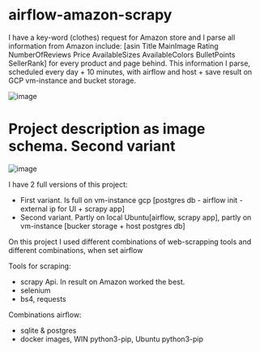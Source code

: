 # airflow-amazon-scrapy
I have a key-word (clothes) request for Amazon store and I parse all information from Amazon include: [asin	Title	MainImage	Rating	NumberOfReviews	Price	AvailableSizes	AvailableColors	BulletPoints	SellerRank] for every product and page behind.
This information I parse, scheduled every day + 10 minutes, with airflow and host + save result on GCP vm-instance and bucket storage.

![image](https://github.com/Makkuskqa/airflow-amazon-scrapy/assets/105742207/6985bd1c-ef32-44a5-ac42-28f50a7b4806)

# Project description as image schema. Second variant
![image](https://github.com/Makkuskqa/airflow-amazon-scrapy/assets/105742207/bd7434e5-a91c-4fde-b6c1-285b458e4f92)

I have 2 full versions of this project:
- First variant. Is full on vm-instance gcp [postgres db - airflow init - external ip for UI + scrapy app]
- Second variant.   Partly on local Ubuntu[airflow, scrapy app], partly on vm-instance [bucker storage + host postgres db]

On this project I used different combinations of web-scrapping tools and different combinations, when set airflow

Tools for scraping:
  - scrapy Api. In result on Amazon worked the best.
  - selenium
  - bs4, requests
    
Combinations airflow:
- sqlite & postgres
- docker images, WIN python3-pip, Ubuntu python3-pip
